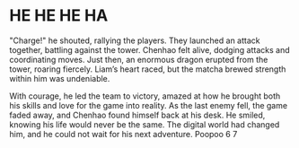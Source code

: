 # HE HE HE HA

"Charge!" he shouted, rallying the players. They launched an attack together, battling against the tower. Chenhao felt alive, dodging attacks and coordinating moves. Just then, an enormous dragon erupted from the tower, roaring fiercely. Liam’s heart raced, but the matcha brewed strength within him was undeniable.

With courage, he led the team to victory, amazed at how he brought both his skills and love for the game into reality. As the last enemy fell, the game faded away, and Chenhao found himself back at his desk. He smiled, knowing his life would never be the same. The digital world had changed him, and he could not wait for his next adventure. Poopoo 6 7 